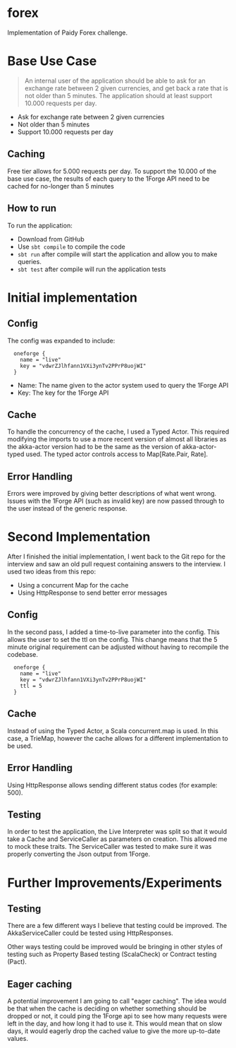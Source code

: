 # forex
Implementation of Paidy Forex challenge.

# Base Use Case
> An internal user of the application should be able to ask for an 
> exchange rate between 2 given currencies, and get back a rate that 
> is not older than 5 minutes. The application should at least support 
> 10.000 requests per day.

* Ask for exchange rate between 2 given currencies 
* Not older than 5 minutes 
* Support 10.000 requests per day

## Caching 
Free tier allows for 5.000 requests per day. To support the 10.000 of the base use case,
the results of each query to the 1Forge API need to be cached for no-longer than 5 minutes

## How to run
To run the application:
* Download from GitHub
* Use `sbt compile` to compile the code 
* `sbt run` after compile will start the application and allow you to make queries. 
* `sbt test` after compile will run the application tests


# Initial implementation

## Config 
The config was expanded to include:

```hocon
  oneforge {
    name = "live"
    key = "vdwrZJlhfann1VXi3ynTv2PPrP8uojWI"
  }
```

* Name: The name given to the actor system used to query the 1Forge API
* Key:  The key for the 1Forge API 

## Cache 
To handle the concurrency of the cache, I used a Typed Actor. This required modifying the imports to use a more recent
version of almost all libraries as the akka-actor version had to be the same as the version of akka-actor-typed used. 
The typed actor controls access to Map\[Rate.Pair, Rate\]. 

## Error Handling 
Errors were improved by giving better descriptions of what went wrong. Issues with the 1Forge API (such as invalid key)
are now passed through to the user instead of the generic response. 

# Second Implementation 
After I finished the initial implementation, I went back to the Git repo for the interview and saw an old pull request 
containing answers to the interview. I used two ideas from this repo: 
* Using a concurrent Map for the cache
* Using HttpResponse to send better error messages

## Config 
In the second pass, I added a time-to-live parameter into the config. This allows the user to set the ttl on the config.
This change means that the 5 minute original requirement can be adjusted without having to recompile the codebase.
```hocon
  oneforge {
    name = "live"
    key = "vdwrZJlhfann1VXi3ynTv2PPrP8uojWI"
    ttl = 5
  }
```

## Cache 
Instead of using the Typed Actor, a Scala concurrent.map is used. In this case, a TrieMap, however the cache allows
for a different implementation to be used. 

## Error Handling
Using HttpResponse allows sending different status codes (for example: 500). 

## Testing 
In order to test the application, the Live Interpreter was split so that it would take a Cache and ServiceCaller as 
parameters on creation. This allowed me to mock these traits. 
The ServiceCaller was tested to make sure it was properly converting the Json output from 1Forge. 

# Further Improvements/Experiments 

## Testing
There are a few different ways I believe that testing could be improved. The AkkaServiceCaller could be tested using 
HttpResponses.

Other ways testing could be improved would be bringing in other styles of testing such as Property Based testing 
(ScalaCheck) or Contract testing (Pact). 

## Eager caching 
A potential improvement I am going to call "eager caching". The idea would be that when the cache is deciding on whether 
something should be dropped or not, it could ping the 1Forge api to see how many requests were left in the day, and how
long it had to use it. This would mean that on slow days, it would eagerly drop the cached value to give the more 
up-to-date values. 